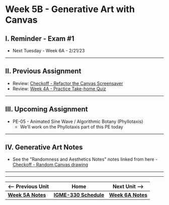 # Week 5B - Generative Art with Canvas

## I. Reminder - Exam #1
- Next Tuesday - Week 6A - 2/21/23

<hr>

## II. Previous Assignment
- Review: [Checkoff - Refactor the Canvas Screensaver](../checkoffs/refactor-screensaver.md)
- Review: [Week 4A - Practice Take-home Quiz](../notes/week-4A-practice-quiz.md)

<hr>

## III. Upcoming Assignment
- PE-05 - Animated Sine Wave / Algorithmic Botany (Phyllotaxis)
  - We'll work on the Phyllotaxis part of this PE today

<hr>

## IV. Generative Art Notes
- See the "Randomness and Aesthetics Notes" notes linked from here - [Checkoff - Random Canvas drawing](../notes/random-canvas-stuff.md#ii-generative-art--randomness)


<hr><hr>


| <-- Previous Unit | Home | Next Unit -->
| --- | --- | --- 
| [**Week 5A Notes**](05A.md)  |  [**IGME-330 Schedule**](../schedule.md) | [**Week 6A Notes**](06A.md)
